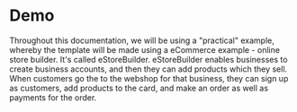 # Demo

Throughout this documentation, we will be using a "practical" example, whereby the template will be made using a eCommerce example - online store builder. It's called eStoreBuilder. eStoreBuilder enables businesses to create business accounts, and then they can add products which they sell. When customers go the to the webshop for that business, they can sign up as customers, add products to the card, and make an order as well as payments for the order.

